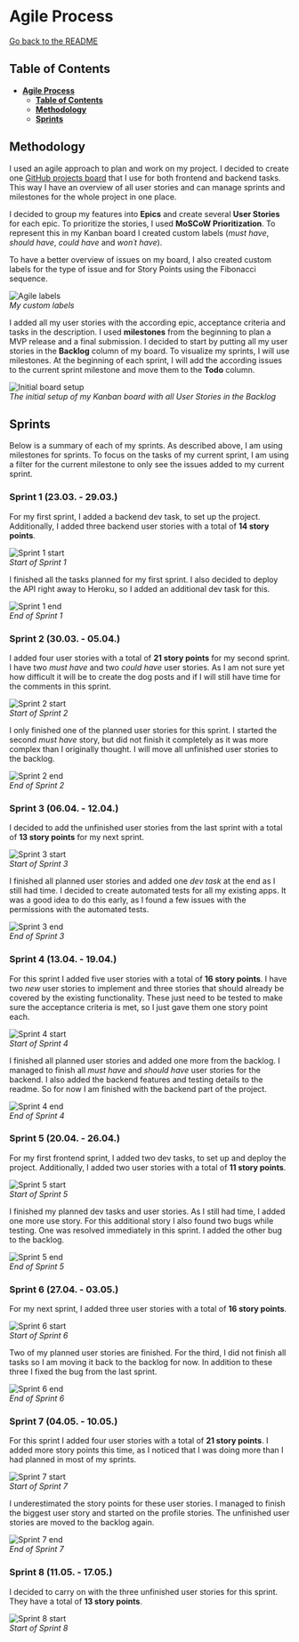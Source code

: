 # **Agile Process**

[Go back to the README](README.md)

## **Table of Contents**

<!-- TOC -->
* [**Agile Process**](#agile-process)
  * [**Table of Contents**](#table-of-contents)
  * [**Methodology**](#methodology)
  * [**Sprints**](#sprints)
<!-- TOC -->

## **Methodology**

I used an agile approach to plan and work on my project. I decided to create one [GitHub projects board](https://github.com/users/Julia-Wagner/projects/4) that I use for both frontend and backend tasks. This way I have an overview of all user stories and can manage sprints and milestones for the whole project in one place.

I decided to group my features into **Epics** and create several **User Stories** for each epic. To prioritize the stories, I used **MoSCoW Prioritization**. To represent this in my Kanban board I created custom labels (*must have*, *should have*, *could have* and *won´t have*).

To have a better overview of issues on my board, I also created custom labels for the type of issue and for Story Points using the Fibonacci sequence.

![Agile labels](docs/agile/labels.png)\
*My custom labels*

I added all my user stories with the according epic, acceptance criteria and tasks in the description. I used **milestones** from the beginning to plan a MVP release and a final submission. I decided to start by putting all my user stories in the **Backlog** column of my board. To visualize my sprints, I will use milestones. At the beginning of each sprint, I will add the according issues to the current sprint milestone and move them to the **Todo** column.

![Initial board setup](docs/agile/initial_backlog.png)\
*The initial setup of my Kanban board with all User Stories in the Backlog*

## **Sprints**

Below is a summary of each of my sprints. As described above, I am using milestones for sprints. To focus on the tasks of my current sprint, I am using a filter for the current milestone to only see the issues added to my current sprint.

### **Sprint 1 (23.03. - 29.03.)**

For my first sprint, I added a backend dev task, to set up the project. Additionally, I added three backend user stories with a total of **14 story points**.

![Sprint 1 start](docs/agile/sprint1_start.png)\
*Start of Sprint 1*

I finished all the tasks planned for my first sprint. I also decided to deploy the API right away to Heroku, so I added an additional dev task for this.

![Sprint 1 end](docs/agile/sprint1_end.png)\
*End of Sprint 1*

### **Sprint 2 (30.03. - 05.04.)**

I added four user stories with a total of **21 story points** for my second sprint. I have two *must have* and two *could have* user stories. As I am not sure yet how difficult it will be to create the dog posts and if I will still have time for the comments in this sprint.

![Sprint 2 start](docs/agile/sprint2_start.png)\
*Start of Sprint 2*

I only finished one of the planned user stories for this sprint. I started the second *must have* story, but did not finish it completely as it was more complex than I originally thought. I will move all unfinished user stories to the backlog.

![Sprint 2 end](docs/agile/sprint2_end.png)\
*End of Sprint 2*

### **Sprint 3 (06.04. - 12.04.)**

I decided to add the unfinished user stories from the last sprint with a total of **13 story points** for my next sprint.

![Sprint 3 start](docs/agile/sprint3_start.png)\
*Start of Sprint 3*

I finished all planned user stories and added one *dev task* at the end as I still had time. I decided to create automated tests for all my existing apps. It was a good idea to do this early, as I found a few issues with the permissions with the automated tests.

![Sprint 3 end](docs/agile/sprint3_end.png)\
*End of Sprint 3*

### **Sprint 4 (13.04. - 19.04.)**

For this sprint I added five user stories with a total of **16 story points**. I have two *new* user stories to implement and three stories that should already be covered by the existing functionality. These just need to be tested to make sure the acceptance criteria is met, so I just gave them one story point each.

![Sprint 4 start](docs/agile/sprint4_start.png)\
*Start of Sprint 4*

I finished all planned user stories and added one more from the backlog. I managed to finish all *must have* and *should have* user stories for the backend. I also added the backend features and testing details to the readme. So for now I am finished with the backend part of the project.

![Sprint 4 end](docs/agile/sprint4_end.png)\
*End of Sprint 4*

### **Sprint 5 (20.04. - 26.04.)**

For my first frontend sprint, I added two dev tasks, to set up and deploy the project. Additionally, I added two user stories with a total of **11 story points**.

![Sprint 5 start](docs/agile/sprint5_start.png)\
*Start of Sprint 5*

I finished my planned dev tasks and user stories. As I still had time, I added one more use story. For this additional story I also found two bugs while testing. One was resolved immediately in this sprint. I added the other bug to the backlog.

![Sprint 5 end](docs/agile/sprint5_end.png)\
*End of Sprint 5*

### **Sprint 6 (27.04. - 03.05.)**

For my next sprint, I added three user stories with a total of **16 story points**.

![Sprint 6 start](docs/agile/sprint6_start.png)\
*Start of Sprint 6*

Two of my planned user stories are finished. For the third, I did not finish all tasks so I am moving it back to the backlog for now. In addition to these three I fixed the bug from the last sprint.

![Sprint 6 end](docs/agile/sprint6_end.png)\
*End of Sprint 6*

### **Sprint 7 (04.05. - 10.05.)**

For this sprint I added four user stories with a total of **21 story points**. I added more story points this time, as I noticed that I was doing more than I had planned in most of my sprints.

![Sprint 7 start](docs/agile/sprint7_start.png)\
*Start of Sprint 7*

I underestimated the story points for these user stories. I managed to finish the biggest user story and started on the profile stories. The unfinished user stories are moved to the backlog again.

![Sprint 7 end](docs/agile/sprint7_end.png)\
*End of Sprint 7*

### **Sprint 8 (11.05. - 17.05.)**

I decided to carry on with the three unfinished user stories for this sprint. They have a total of **13 story points**.

![Sprint 8 start](docs/agile/sprint8_start.png)\
*Start of Sprint 8*
